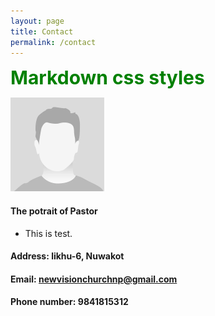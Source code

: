 ```yaml
---
layout: page
title: Contact 
permalink: /contact 
---
```


<style>
.green {
    color:green;
    font-weight: 700;
    font-size: 30px;
}
</style>

<div class="green">
    Markdown css styles
</div>

![pastor's potrait](/assets/img/potrait.png)

#### The potrait of Pastor

- This is test.



#### Address: likhu-6, Nuwakot

#### Email: newvisionchurchnp@gmail.com

#### Phone number: 9841815312
